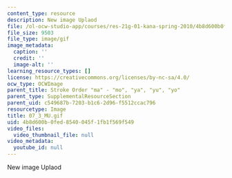 ```yaml
---
content_type: resource
description: New image Uplaod
file: /ol-ocw-studio-app/courses/res-21g-01-kana-spring-2010/4b8d600b0fed8540045f1fb1f569f549_07_3_MU.gif
file_size: 9503
file_type: image/gif
image_metadata:
  caption: ''
  credit: ''
  image-alt: ''
learning_resource_types: []
license: https://creativecommons.org/licenses/by-nc-sa/4.0/
ocw_type: OCWImage
parent_title: Stroke Order "ma" - "mo", "ya", "yu", "yo"
parent_type: SupplementalResourceSection
parent_uid: c549687b-7203-b1c6-2d96-f5512ccac796
resourcetype: Image
title: 07_3_MU.gif
uid: 4b8d600b-0fed-8540-045f-1fb1f569f549
video_files:
  video_thumbnail_file: null
video_metadata:
  youtube_id: null
---
```

New image Uplaod